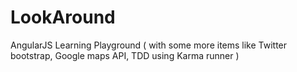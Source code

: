 LookAround
==========

AngularJS  Learning Playground ( with some more items like Twitter bootstrap, Google maps API, TDD using Karma runner ) 
